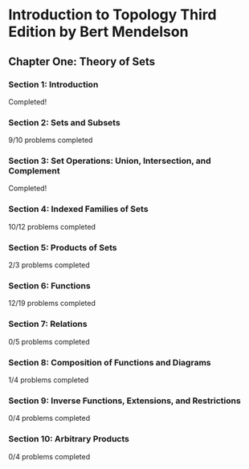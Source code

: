 # Introduction to Topology Third Edition by Bert Mendelson
## Chapter One: Theory of Sets

### Section 1: Introduction
Completed!

### Section 2: Sets and Subsets
9/10 problems completed

### Section 3: Set Operations: Union, Intersection, and Complement
Completed!

### Section 4: Indexed Families of Sets
10/12 problems completed

### Section 5: Products of Sets
2/3 problems completed

### Section 6: Functions
12/19 problems completed

### Section 7: Relations
0/5 problems completed

### Section 8: Composition of Functions and Diagrams
1/4 problems completed

### Section 9: Inverse Functions, Extensions, and Restrictions
0/4 problems completed

### Section 10: Arbitrary Products
0/4 problems completed
